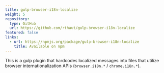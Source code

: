 ```yaml
---
title: gulp-browser-i18n-localize
weight: 5
repository:
  type: GitHub
  url: https://github.com/rthaut/gulp-browser-i18n-localize
featured: false
links:
  - url: https://npmjs.org/package/gulp-browser-i18n-localize
    title: Available on npm
---
```


This is a gulp plugin that hardcodes localized messages into files that utilize browser internationalization APIs (`browser.i18n.*` / `chrome.i18n.*`).